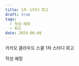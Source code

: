 ```yaml
---
title: 1차 스터디 회고
draft: true
tags:
  - 작성-예정
  - 회고
date: 2024-06-09
---
```

카카오 클라우드 스쿨 1차 스터디 회고

작성 예정